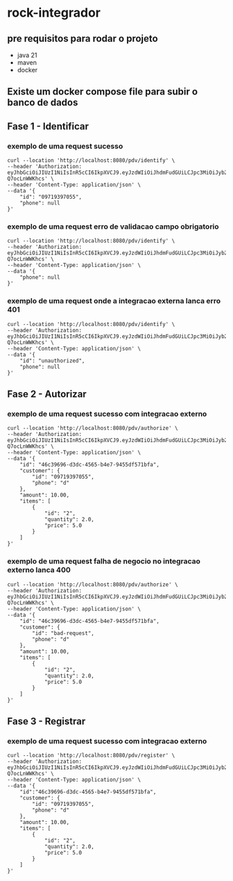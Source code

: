 # rock-integrador

## pre requisitos para rodar o projeto
- java 21
- maven
- docker

## Existe um docker compose file para subir o banco de dados


## Fase 1 - Identificar

### exemplo de uma request sucesso
```
curl --location 'http://localhost:8080/pdv/identify' \
--header 'Authorization: eyJhbGciOiJIUzI1NiIsInR5cCI6IkpXVCJ9.eyJzdWIiOiJhdmFudGUiLCJpc3MiOiJyb2NrLWludGVncmFkb3IiLCJpYXQiOjE2ODkzNDM1OTYsImV4cCI6MTY4OTM0NzE5Nn0.zfmyUZaRfwyNs27B0TF5_jyzrPBlXm-Q7ocLnWWKhcs' \
--header 'Content-Type: application/json' \
--data '{
	"id": "09719397055",
	"phone": null
}'
```

### exemplo de uma request erro de validacao campo obrigatorio
```
curl --location 'http://localhost:8080/pdv/identify' \
--header 'Authorization: eyJhbGciOiJIUzI1NiIsInR5cCI6IkpXVCJ9.eyJzdWIiOiJhdmFudGUiLCJpc3MiOiJyb2NrLWludGVncmFkb3IiLCJpYXQiOjE2ODkzNDM1OTYsImV4cCI6MTY4OTM0NzE5Nn0.zfmyUZaRfwyNs27B0TF5_jyzrPBlXm-Q7ocLnWWKhcs' \
--header 'Content-Type: application/json' \
--data '{	
	"phone": null
}'
```


### exemplo de uma request onde a integracao externa lanca erro 401
```
curl --location 'http://localhost:8080/pdv/identify' \
--header 'Authorization: eyJhbGciOiJIUzI1NiIsInR5cCI6IkpXVCJ9.eyJzdWIiOiJhdmFudGUiLCJpc3MiOiJyb2NrLWludGVncmFkb3IiLCJpYXQiOjE2ODkzNDM1OTYsImV4cCI6MTY4OTM0NzE5Nn0.zfmyUZaRfwyNs27B0TF5_jyzrPBlXm-Q7ocLnWWKhcs' \
--header 'Content-Type: application/json' \
--data '{
	"id": "unauthorized",
	"phone": null
}'
```

## Fase 2 - Autorizar
### exemplo de uma request sucesso com integracao externo
```
curl --location 'http://localhost:8080/pdv/authorize' \
--header 'Authorization: eyJhbGciOiJIUzI1NiIsInR5cCI6IkpXVCJ9.eyJzdWIiOiJhdmFudGUiLCJpc3MiOiJyb2NrLWludGVncmFkb3IiLCJpYXQiOjE2ODkzNDM1OTYsImV4cCI6MTY4OTM0NzE5Nn0.zfmyUZaRfwyNs27B0TF5_jyzrPBlXm-Q7ocLnWWKhcs' \
--header 'Content-Type: application/json' \
--data '{
    "id": "46c39696-d3dc-4565-b4e7-9455df571bfa",
    "customer": {
        "id": "09719397055",
        "phone": "d"
    },
    "amount": 10.00,
    "items": [
        {
            "id": "2",
            "quantity": 2.0,
            "price": 5.0
        }
    ]
}'
```


### exemplo de uma request falha de negocio no integracao externo lanca 400
```
curl --location 'http://localhost:8080/pdv/authorize' \
--header 'Authorization: eyJhbGciOiJIUzI1NiIsInR5cCI6IkpXVCJ9.eyJzdWIiOiJhdmFudGUiLCJpc3MiOiJyb2NrLWludGVncmFkb3IiLCJpYXQiOjE2ODkzNDM1OTYsImV4cCI6MTY4OTM0NzE5Nn0.zfmyUZaRfwyNs27B0TF5_jyzrPBlXm-Q7ocLnWWKhcs' \
--header 'Content-Type: application/json' \
--data '{
    "id": "46c39696-d3dc-4565-b4e7-9455df571bfa",
    "customer": {
        "id": "bad-request",
        "phone": "d"
    },
    "amount": 10.00,
    "items": [
        {
            "id": "2",
            "quantity": 2.0,
            "price": 5.0
        }
    ]
}'
```


## Fase 3 - Registrar
### exemplo de uma request sucesso com integracao externo
```
curl --location 'http://localhost:8080/pdv/register' \
--header 'Authorization: eyJhbGciOiJIUzI1NiIsInR5cCI6IkpXVCJ9.eyJzdWIiOiJhdmFudGUiLCJpc3MiOiJyb2NrLWludGVncmFkb3IiLCJpYXQiOjE2ODkzNDM1OTYsImV4cCI6MTY4OTM0NzE5Nn0.zfmyUZaRfwyNs27B0TF5_jyzrPBlXm-Q7ocLnWWKhcs' \
--header 'Content-Type: application/json' \
--data '{
    "id":"46c39696-d3dc-4565-b4e7-9455df571bfa",
	"customer": {
		"id": "09719397055",
		"phone": "d"
	},
	"amount": 10.00,
	"items": [
		{
			"id": "2",
			"quantity": 2.0,
			"price": 5.0
		}
	]
}'
```
